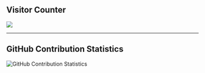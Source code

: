 ## Visitor Counter
  <img src="https://profile-counter.glitch.me/CherryBrad/count.svg" />
  
 ---
  
  ## GitHub Contribution Statistics
![GitHub Contribution Statistics](https://github-readme-stats.vercel.app/api?username=CherryBrad&show_icons=true&title_color=#ffcc00)
